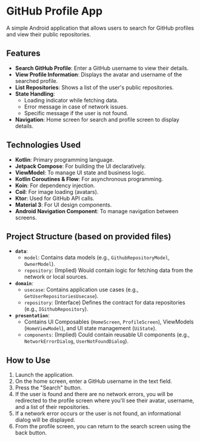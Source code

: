 # GitHub Profile App

A simple Android application that allows users to search for GitHub profiles and view their public repositories.

## Features

*   **Search GitHub Profile**: Enter a GitHub username to view their details.
*   **View Profile Information**: Displays the avatar and username of the searched profile.
*   **List Repositories**: Shows a list of the user's public repositories.
*   **State Handling**:
    *   Loading indicator while fetching data.
    *   Error message in case of network issues.
    *   Specific message if the user is not found.
*   **Navigation**: Home screen for search and profile screen to display details.

## Technologies Used

*   **Kotlin**: Primary programming language.
*   **Jetpack Compose**: For building the UI declaratively.
*   **ViewModel**: To manage UI state and business logic.
*   **Kotlin Coroutines & Flow**: For asynchronous programming.
*   **Koin**: For dependency injection.
*   **Coil**: For image loading (avatars).
*   **Ktor**: Used for GitHub API calls.
*   **Material 3**: For UI design components.
*   **Android Navigation Component**: To manage navigation between screens.

## Project Structure (based on provided files)

*   **`data`**:
    *   `model`: Contains data models (e.g., `GithubRepositoryModel`, `OwnerModel`).
    *   `repository`: (Implied) Would contain logic for fetching data from the network or local sources.
*   **`domain`**:
    *   `usecase`: Contains application use cases (e.g., `GetUserRepositoriesUsecase`).
    *   `repository`: (Interface) Defines the contract for data repositories (e.g., `IGithubRepository`).
*   **`presentation`**:
    *   Contains UI Composables (`HomeScreen`, `ProfileScreen`), ViewModels (`HomeViewModel`), and UI state management (`UiState`).
    *   `components`: (Implied) Could contain reusable UI components (e.g., `NetworkErrorDialog`, `UserNotFoundDialog`).

## How to Use

1.  Launch the application.
2.  On the home screen, enter a GitHub username in the text field.
3.  Press the "Search" button.
4.  If the user is found and there are no network errors, you will be redirected to the profile screen where you'll see their avatar, username, and a list of their repositories.
5.  If a network error occurs or the user is not found, an informational dialog will be displayed.
6.  From the profile screen, you can return to the search screen using the back button.

